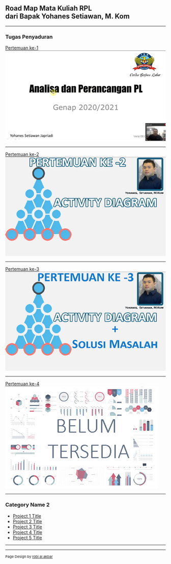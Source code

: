 ## Road Map Mata Kuliah RPL <br>dari Bapak Yohanes Setiawan, M. Kom

---

### Tugas Penyaduran

[Pertemuan ke-1](/sample_page_1)
<a href="/sample_page_1">
<img src="images/dummy_thumbnail_1.jpg?raw=true"/></a>

---
[Pertemuan ke-2](/sample_page_2)     <!--(/pdf/sample_presentation.pdf) -->
<a href="/sample_page_2">
<img src="images/dummy_thumbnail_2.jpg?raw=true"/></a>

---
[Pertemuan ke-3](/sample_page_3)   <!-- (http://example.com/) -->
<a href="/sample_page_3">
<img src="images/dummy_thumbnail_3.jpg?raw=true"/></a>

---

[Pertemuan ke-4](#)   <!-- (http://example.com/) -->
<img src="images/dummy_thumbnail.jpg?raw=true"/>

---


### Category Name 2

- [Project 1 Title](http://example.com/)
- [Project 2 Title](http://example.com/)
- [Project 3 Title](http://example.com/)
- [Project 4 Title](http://example.com/)
- [Project 5 Title](http://example.com/)

---




---
<p style="font-size:11px">Page Design by <a href="https://robialakbar.com">robi al akbar</a></p>
<!-- Remove above link if you don't want to attibute -->
